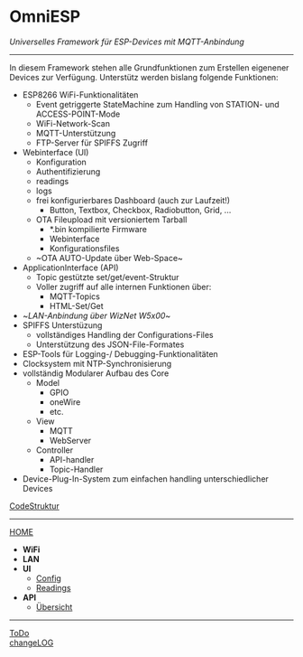 # **OmniESP** 
_Universelles Framework für ESP-Devices mit MQTT-Anbindung_
***


In diesem Framework stehen alle Grundfunktionen zum Erstellen eigenener Devices zur Verfügung.
Unterstütz werden bislang folgende Funktionen:

- ESP8266 WiFi-Funktionalitäten
  - Event getriggerte StateMachine zum Handling von STATION- und ACCESS-POINT-Mode
  - WiFi-Network-Scan
  - MQTT-Unterstützung
  - FTP-Server für SPIFFS Zugriff
- Webinterface (UI) 
  - Konfiguration
  - Authentifizierung
  - readings
  - logs
  - frei konfigurierbares Dashboard (auch zur Laufzeit!)
    - Button, Textbox, Checkbox, Radiobutton, Grid, ...
  - OTA Fileupload mit versioniertem Tarball
    - *.bin kompilierte Firmware
    - Webinterface
    - Konfigurationsfiles
  - ~OTA AUTO-Update über Web-Space~
- ApplicationInterface (API)
  - Topic gestützte set/get/event-Struktur
  - Voller zugriff auf alle internen Funktionen über:
    - MQTT-Topics
    - HTML-Set/Get 
- ~_LAN-Anbindung über WizNet W5x00_~
- SPIFFS Unterstüzung
  - vollständiges Handling der Configurations-Files
  - Unterstützung des JSON-File-Formates
- ESP-Tools für Logging-/ Debugging-Funktionalitäten
- Clocksystem mit NTP-Synchronisierung
- vollständig Modularer Aufbau des Core
  - Model
    - GPIO
    - oneWire
    - etc.
  - View
    - MQTT
    - WebServer
  - Controller
    - API-handler
    - Topic-Handler
- Device-Plug-In-System zum einfachen handling unterschiedlicher Devices  

[CodeStruktur](https://omniesp.4nv.eu/index.html)


***

[HOME](https://github.com/Pfannex/BasicTemplate/wiki)   

- **WiFi**
- **LAN**
- **UI**  
  - [Config](https://github.com/Pfannex/ADE7953-PowerSocket/wiki/UI_Config)  
  - [Readings](https://github.com/Pfannex/ADE7953-PowerSocket/wiki/UI_Readings)
- **API**  
  - [Übersicht](https://github.com/Pfannex/ADE7953-PowerSocket/wiki/API_%C3%9Cbersicht)

***

[ToDo](https://github.com/Pfannex/BasicTemplate/blob/master/ToDo.md)  
[changeLOG](https://github.com/Pfannex/BasicTemplate/blob/master/changeLOG.md)


